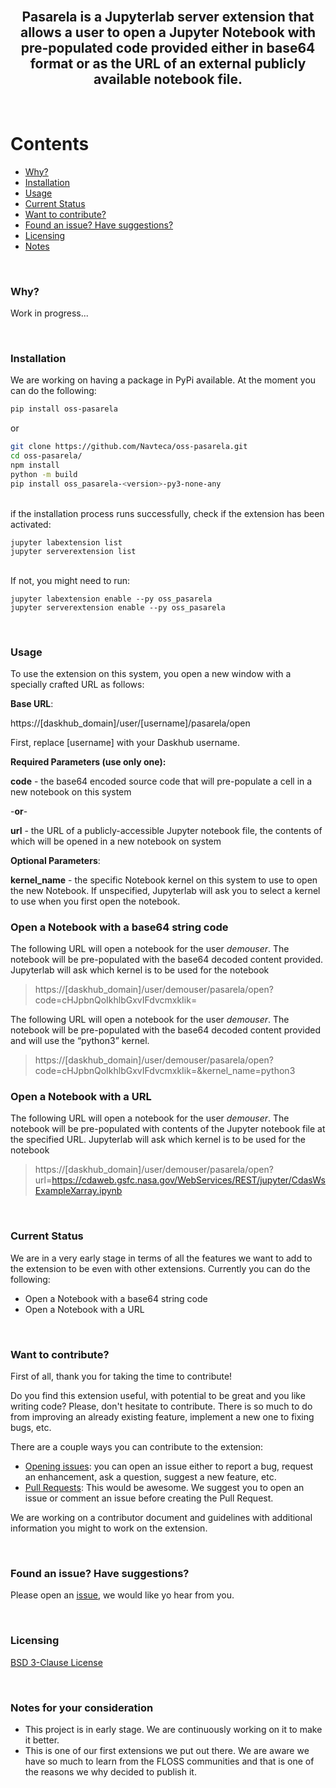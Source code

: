 <br/>
<h2 align="center">
    <p align="center">
        <!-- <img src="img/BXplorer_Logo.png" alt="BXplorer Logo" width="230" height="180"> -->
    </p>
   Pasarela is a Jupyterlab server extension that allows a user to open a Jupyter Notebook with pre-populated code provided either in base64 format or as the URL of an external publicly available notebook file.
</h2>
<br/>

# Contents

- [Why?](#why)
- [Installation](#installation)
- [Usage](#usage)
- [Current Status](#current-status)
- [Want to contribute?](#want-to-contribute)
- [Found an issue? Have suggestions?](#issues-and-suggestions)
- [Licensing](#licensing)
- [Notes](#notes-for-your-consideration)

<br/>

### Why?

Work in progress...

<br/>

### Installation

We are working on having a package in PyPi available. At the moment you can do the following:

```bash
pip install oss-pasarela
```

or

```bash
git clone https://github.com/Navteca/oss-pasarela.git
cd oss-pasarela/
npm install
python -m build
pip install oss_pasarela-<version>-py3-none-any
```

<br/>
if the installation process runs successfully, check if the extension has been activated:

```
jupyter labextension list
jupyter serverextension list
```

<br/>
If not, you might need to run:

```
jupyter labextension enable --py oss_pasarela
jupyter serverextension enable --py oss_pasarela
```

<br/>

### Usage

To use the extension on this system, you open a new window with a specially crafted URL as follows:

**Base URL**:

https://[daskhub_domain]/user/[username]/pasarela/open

First, replace [username] with your Daskhub username.

**Required Parameters (use only one):**

**code** - the base64 encoded source code that will pre-populate a cell in a new notebook on this system

-**or**-

**url** - the URL of a publicly-accessible Jupyter notebook file, the contents of which will be opened in a new notebook on system

**Optional Parameters**:

**kernel_name** - the specific Notebook kernel on this system to use to open the new Notebook. If unspecified, Jupyterlab will ask you to select a kernel to use when you first open the notebook.

### Open a Notebook with a base64 string code
The following URL will open a notebook for the user *demouser*. The notebook will be pre-populated with the base64 decoded content provided. Jupyterlab will ask which kernel is to be used for the notebook

> https://[daskhub_domain]/user/demouser/pasarela/open?code=cHJpbnQoIkhlbGxvIFdvcmxkIik=


The following URL will open a notebook for the user *demouser*. The notebook will be pre-populated with the base64 decoded content provided and will use the “python3” kernel.

> https://[daskhub_domain]/user/demouser/pasarela/open?code=cHJpbnQoIkhlbGxvIFdvcmxkIik=&kernel_name=python3


### Open a Notebook with a URL
The following URL will open a notebook for the user *demouser*. The notebook will be pre-populated with contents of the Jupyter notebook file at the specified URL. Jupyterlab will ask which kernel is to be used for the notebook

> https://[daskhub_domain]/user/demouser/pasarela/open?url=https://cdaweb.gsfc.nasa.gov/WebServices/REST/jupyter/CdasWsExampleXarray.ipynb

<br/>

### Current Status

We are in a very early stage in terms of all the features we want to add to the extension to be even with other extensions. Currently you can do the following:

- Open a Notebook with a base64 string code
- Open a Notebook with a URL

<br/>

### Want to contribute?

First of all, thank you for taking the time to contribute!

Do you find this extension useful, with potential to be great and you like writing code? Please, don't hesitate to contribute. There is so much to do from improving an already existing feature, implement a new one to fixing bugs, etc.

There are a couple ways you can contribute to the extension:

- [Opening issues](https://github.com/Navteca/oss-pasarela/issues): you can open an issue either to report a bug, request an enhancement, ask a question, suggest a new feature, etc.
- [Pull Requests](https://github.com/Navteca/oss-pasarela/pulls): This would be awesome. We suggest you to open an issue or comment an issue before creating the Pull Request.

We are working on a contributor document and guidelines with additional information you might to work on the extension.

<br/>

### Found an issue? Have suggestions?

Please open an [issue](https://github.com/Navteca/oss-pasarela/issues), we would like yo hear from you.

<br/>

### Licensing

[BSD 3-Clause License](LICENSE)

<br/>

### Notes for your consideration

- This project is in early stage. We are continuously working on it to make it better.
- This is one of our first extensions we put out there. We are aware we have so much to learn from the FLOSS communities and that is one of the reasons we why decided to publish it.
